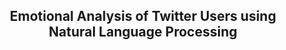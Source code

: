 <h2 style="text-align: center"> Emotional Analysis of Twitter Users using Natural Language Processing</h2>